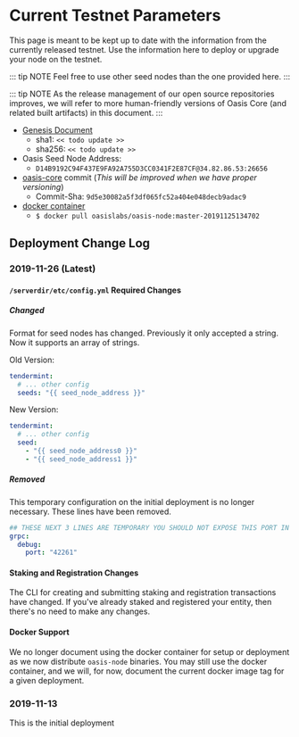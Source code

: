# Current Testnet Parameters

This page is meant to be kept up to date with the information from the currently
released testnet. Use the information here to deploy or upgrade your node on the
testnet.

::: tip NOTE
Feel free to use other seed nodes than the one provided here.
:::

::: tip NOTE
As the release management of our open source repositories improves, we will
refer to more human-friendly versions of Oasis Core (and related built
artifacts) in this document.
:::

* [Genesis Document](https://github.com/oasislabs/public-testnet-artifacts/releases/download/2019-11-26/genesis.json)
    * sha1: `<< todo update >>`
    * sha256: `<< todo update >>`
* Oasis Seed Node Address:
  * `D14B9192C94F437E9FA92A755D3CC0341F2E87CF@34.82.86.53:26656`
* [oasis-core](https://github.com/oasislabs/oasis-core) commit (_This will be
  improved when we have proper versioning_)
  * Commit-Sha: `9d5e30082a5f3df065fc52a404e048decb9adac9`
* [docker container](https://hub.docker.com/layers/oasislabs/oasis-node/master-20191125134702/images/sha256-4e35b3bb8d9116cfcd6ff7d4f3d84e0753f7f441b48dad6d2129eb32897a3f9b)
    * `$ docker pull oasislabs/oasis-node:master-20191125134702`

## Deployment Change Log

### 2019-11-26 (Latest)

#### `/serverdir/etc/config.yml` Required Changes

##### Changed

Format for seed nodes has changed. Previously it only accepted a string. Now it
supports an array of strings.

Old Version:

```yaml
tendermint:
  # ... other config
  seeds: "{{ seed_node_address }}"
```

New Version:

```yaml
tendermint:
  # ... other config
  seed:
    - "{{ seed_node_address0 }}"
    - "{{ seed_node_address1 }}"
```

##### Removed

This temporary configuration on the initial deployment is no longer necessary.
These lines have been removed.

```yaml
## THESE NEXT 3 LINES ARE TEMPORARY YOU SHOULD NOT EXPOSE THIS PORT IN ANY WAY
grpc:
  debug:
    port: "42261"
```

#### Staking and Registration Changes

The CLI for creating and submitting staking and registration transactions have
changed. If you've already staked and registered your entity, then there's no
need to make any changes.

#### Docker Support

We no longer document using the docker container for setup or deployment as we
now distribute `oasis-node` binaries. You may still use the docker container,
and we will, for now, document the current docker image tag for a given
deployment.

### 2019-11-13

This is the initial deployment
